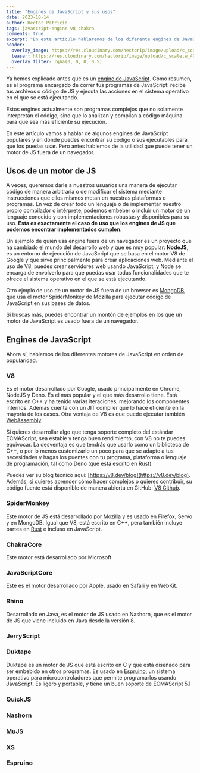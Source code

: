 ```yaml
---
title: "Engines de JavaScript y sus usos"
date: 2023-10-14
author: Héctor Patricio
tags: javascript-engine v8 chakra
comments: true
excerpt: "En este artículo hablaremos de los diferente engines de JavaScript que existen, dónde los puedes encontrar y para qué los puedes usar."
header:
  overlay_image: https://res.cloudinary.com/hectorip/image/upload/c_scale,w_1400/v1701323922/garett-mizunaka-xFjti9rYILo-unsplash_mh0wys.jpg
  teaser: https://res.cloudinary.com/hectorip/image/upload/c_scale,w_400/v1701323922/garett-mizunaka-xFjti9rYILo-unsplash_mh0wys.jpg
  overlay_filter: rgba(0, 0, 0, 0.5)
---
```



Ya hemos explicado antes qué es un [engine de JavaScript](/2020/05/17/que-es-un-engine-de-javascript.html). Como resumen, es el programa encargado de correr tus programas de JavaScript: recibe tus archivos o código de JS y ejecuta las acciones en el sistema operativo en el que se está ejecutando.

Estos engines actualmente son programas complejos que no solamente interpretan el código, sino que lo analizan y compilan a código máquina para que sea más eficiente su ejecución.

En este artículo vamos a hablar de algunos engines de JavaScript populares y en dónde puedes encontrar su código o sus ejecutables para que los puedas usar. Pero antes hablemos de la utilidad que puede tener un motor de JS fuera de un navegador.


## Usos de un motor de JS

A veces, queremos darle a nuestros usuarios una manera de ejecutar código de manera arbitraria o de modificar el sistema mediante instrucciones que ellos mismos metan en nuestras plataformas o programas. En vez de crear todo un lenguaje o de implementar nuestro propio compilador o intérprete, podemos embeber o incluir un motor de un lenguaje conocido y con implementaciones robustas y disponibles para su uso. **Esta es exactamente el caso de uso que los engines de JS que podemos encontrar implementados cumplen**.

Un ejemplo de quién usa engine fuera de un navegador es un proyecto que ha cambiado el mundo del desarrollo web y que es muy popular: **NodeJS**, es un entorno de ejecución de JavaScript que se basa en el motor V8 de Google y que sirve principalmente para crear aplicaciones web. Mediante el uso de V8, puedes crear servidores web usando JavaScript, y Node se encarga de envolverlo para que puedas usar todas funcionalidades que te ofrece el sistema operativo en el que se está ejecutando.

Otro ejmplo de uso de un motor de JS fuera de un browser es [MongoDB](https://www.mongodb.com/docs/manual/release-notes/3.2-javascript/), que usa el motor SpiderMonkey de Mozilla para ejecutar código de JavaScript en sus bases de datos.

Si buscas más, puedes encontrar un montón de ejemplos en los que un motor de JavaScript es usado fuera de un navegador.

## Engines de JavaScript

Ahora sí, hablemos de los diferentes motores de JavaScript en orden de popularidad.

### V8

Es el motor desarrollado por Google, usado principalmente en Chrome, NodeJS y Deno. Es el más popular y el que más desarrollo tiene. Está escrito en C++ y ha tenido varias iteraciones, mejorando los componentes internos. Además cuenta con un JIT compiler que lo hace eficiente en la mayoría de los casos. Otra ventaja de V8 es que puede ejecutar también [WebAssembly](https://webassembly.org/).

Si quieres desarrollar algo que tenga soporte completo del estándar ECMAScript, sea estable y tenga buen rendimiento, con V8 no te puedes equivocar. La desventaja es que tendrás que usarlo como un biblioteca de C++, o por lo menos customizarlo un poco para que se adapte a tus necesidades y hagas los puentes con tu programa, plataforma o lenguaje de programación, tal como Deno (que está escrito en Rust).

Puedes ver su blog técnico aquí: [https://v8.dev/blog](https://v8.dev/blog). Además, si quieres aprender cómo hacer complejos o quieres contribuir, su código fuente está disponible de manera abierta en GitHub: [V8 Github](https://github.com/v8/v8).

### SpiderMonkey

Este motor de JS está desarrollado por Mozilla y es usado en Firefox, Servo y en MongoDB. Igual que V8, está escrito en C++, pera también incluye partes en [Rust](https://www.rust-lang.org/) e incluso en JavaScript.

### ChakraCore


Este motor está desarrollado por Microsoft

### JavaScriptCore

Este es el motor desarrollado por Apple, usado en Safari y en WebKit.

### Rhino

Desarrollado en Java, es el motor de JS usado en Nashorn, que es el motor de JS que viene incluido en Java desde la versión 8.

### JerryScript

### Duktape

Duktape es un motor de JS que está escrito en C y que está diseñado para ser embebido en otros programas. Es usado en [Espruino](https://www.espruino.com/), un sistema operativo para microcontroladores que permite programarlos usando JavaScript. Es ligero y portable, y tiene un buen soporte de ECMAScript 5.1

### QuickJS


### Nashorn


### MuJS


### XS

### Espruino
